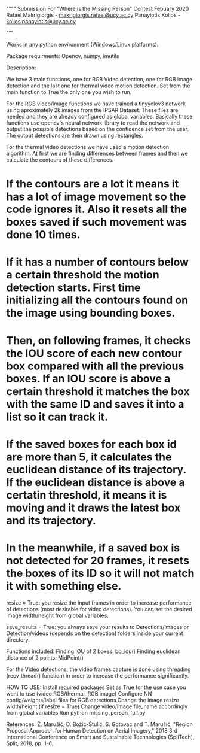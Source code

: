 """"
Submission For "Where is the Missing Person" Contest
Febuary 2020
Rafael Makrigiorgis - makrigiorgis.rafael@ucy.ac.cy
Panayiotis Kolios - kolios.panayiotis@ucy.ac.cy

"""

Works in any python environment (Windows/Linux platforms).

Package requirments:
Opencv, numpy, imutils

Description:

We have 3 main functions, one for RGB Video detection,  one for RGB image detection and the last one for thermal video motion detection. 
Set from the main function to True the only one you wish to run. 

For the RGB video/image functions we have trained a tinyyolov3 network using aproximately 2k images from the IPSAR Dataset. These files are needed and they are already configured as global variables. Basically these functions use opencv's neural network library to read the network and output the possible detections based on the confidence set from the user. The output detections are then drawn using rectangles.

For the thermal video detections we have used a motion detection algorithm. At first we are finding differences between frames and then we calculate the contours of these differences.
# If the contours are a lot it means it has a lot of image movement so the code ignores it. Also it resets all the boxes saved if such movement was done 10 times.
# If it has a number of contours below a certain threshold the motion detection starts. First time initializing all the contours found on the image using bounding boxes.
# Then, on following frames, it checks the IOU score of each new contour box compared with all the previous boxes. If an IOU score is above a certain threshold it matches the box with the same ID and saves it into a list so it can track it.
# If the saved boxes for each box id are more than 5, it calculates the euclidean distance of its trajectory. If the euclidean distance is above a certatin threshold, it means it is moving and it draws the latest box and its trajectory.
# In the meanwhile, if a saved box is not detected for 20 frames, it resets the boxes of its ID so it will not match it with something else. 


resize = True: you resize the input frames in order to increase performance of detections (most desirable for video detections).
You can set the desired image width/height from global variables.

save_results = True: you always save your results to Detections/images or Detection/videos (depends on the detection) folders inside your current directory.

Functions included:
Finding IOU of 2 boxes: bb_iou()
Finding euclidean distance of 2 points:  MidPoint()

For the Video detections, the video frames capture is done using threading (recv_thread() function) in order to increase the performance significantly.

HOW TO USE:
Install required packages
Set as True for the use case you want to use (video RGB/thermal, RGB image)
Configure NN config/weights/label files for RGB detections
Change the image resize width/height (if resize = True)
Change video/image file_name accordingly from global variables
Run python missing_person_full.py 

References:
Ž. Marušić, D. Božić-Štulić, S. Gotovac and T. Marušić, "Region Proposal Approach for Human Detection on Aerial Imagery," 2018 3rd International Conference on Smart and Sustainable Technologies (SpliTech), Split, 2018, pp. 1-6.